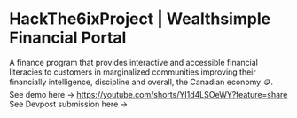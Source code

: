 # HackThe6ixProject | Wealthsimple Financial Portal
A finance program that provides interactive and accessible financial literacies to customers in marginalized communities improving their financially intelligence, discipline and overall, the Canadian economy 🪙.
See demo here -> https://youtube.com/shorts/YI1d4LSOeWY?feature=share
See Devpost submission here ->

